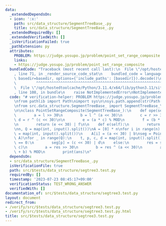 ```yaml
---
data:
  _extendedDependsOn:
  - icon: ':x:'
    path: src/data_structure/SegmentTreeBase_.py
    title: src/data_structure/SegmentTreeBase_.py
  _extendedRequiredBy: []
  _extendedVerifiedWith: []
  _isVerificationFailed: true
  _pathExtension: py
  attributes:
    PROBLEM: https://judge.yosupo.jp/problem/point_set_range_composite
    links:
    - https://judge.yosupo.jp/problem/point_set_range_composite
  bundledCode: "Traceback (most recent call last):\n  File \"/opt/hostedtoolcache/Python/3.11.4/x64/lib/python3.11/site-packages/onlinejudge_verify/documentation/build.py\"\
    , line 71, in _render_source_code_stat\n    bundled_code = language.bundle(stat.path,\
    \ basedir=basedir, options={'include_paths': [basedir]}).decode()\n          \
    \         ^^^^^^^^^^^^^^^^^^^^^^^^^^^^^^^^^^^^^^^^^^^^^^^^^^^^^^^^^^^^^^^^^^^^^^^^^^^^^^^^^\n\
    \  File \"/opt/hostedtoolcache/Python/3.11.4/x64/lib/python3.11/site-packages/onlinejudge_verify/languages/python.py\"\
    , line 108, in bundle\n    raise NotImplementedError\nNotImplementedError\n"
  code: "# verification-helper: PROBLEM https://judge.yosupo.jp/problem/point_set_range_composite\n\
    \nfrom pathlib import Path\nimport sys\n\nsys.path.append(str(Path(__file__).resolve().parent.parent.parent.parent))\n\
    \nfrom src.data_structure.SegmentTreeBase_ import SegmentTreeBase_\n\nMOD = 998244353\n\
    \n\nclass PointSetRangeComposite(SegmentTreeBase_):\n    def ope(self, l, r):\n\
    \        a = l >> 30\n        b = l ^ (a << 30)\n        c = r >> 30\n       \
    \ d = r ^ (c << 30)\n\n        e = (a * c) % MOD\n        f = (b * c + d) % MOD\n\
    \n        return (e << 30) | f\n\n    def e(self):\n        return 1 << 30\n\n\
    \nn, Q = map(int, input().split())\nA = [0] * n\nfor i in range(n):\n    a, b\
    \ = map(int, input().split())\n    A[i] = (a << 30) | b\nseg = PointSetRangeComposite(n,\
    \ A)\nfor _ in range(Q):\n    t, p, c, d = map(int, input().split())\n    if t\
    \ == 0:\n        seg[p] = (c << 30) | d\n    else:\n        res = seg.prod(p,\
    \ c)\n        a = res >> 30\n        b = res ^ (a << 30)\n        ans = (a * d\
    \ + b) % MOD\n        print(ans)\n"
  dependsOn:
  - src/data_structure/SegmentTreeBase_.py
  isVerificationFile: true
  path: src/$tests/data_structure/segtree3.test.py
  requiredBy: []
  timestamp: '2023-07-23 08:45:17+09:00'
  verificationStatus: TEST_WRONG_ANSWER
  verifiedWith: []
documentation_of: src/$tests/data_structure/segtree3.test.py
layout: document
redirect_from:
- /verify/src/$tests/data_structure/segtree3.test.py
- /verify/src/$tests/data_structure/segtree3.test.py.html
title: src/$tests/data_structure/segtree3.test.py
---
```

